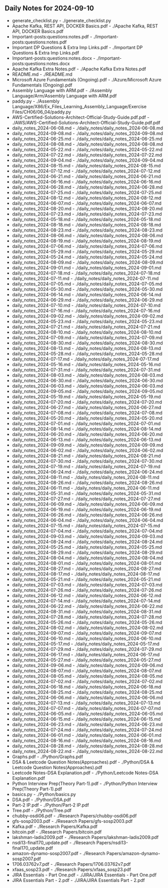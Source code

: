 ## Daily Notes for 2024-09-10

- generate_checklist.py - ./generate_checklist.py
- Apache Kafka, REST API, DOCKER Basics.pdf - ./Apache Kafka, REST API, DOCKER Basics.pdf
- Important-posts:questions:notes.pdf - ./Important-posts:questions:notes.pdf
- Important DP Questions & Extra Imp Links.pdf - ./Important DP Questions & Extra Imp Links.pdf
- Important-posts:questions:notes.docx - ./Important-posts:questions:notes.docx
- Apache Kafka Extra Notes.pdf - ./Apache Kafka Extra Notes.pdf
- README.md - ./README.md
- Microsoft Azure Fundamentals (Ongoing).pdf - ./Azure/Microsoft Azure Fundamentals (Ongoing).pdf
- Assembly Language with ARM.pdf - ./Assembly Language/Arm/Assembly Language with ARM.pdf
- paddy.py - ./Assembly Language/X86/Ex_Files_Learning_Assembly_Language/Exercise Files/CH06/06_04/paddy.py
- AWS-Certified-Solutions-Architect-Official-Study-Guide.pdf.pdf - ./AWS/AWS-Certified-Solutions-Architect-Official-Study-Guide.pdf.pdf
- daily_notes_2024-06-08.md - ./daily_notes/daily_notes_2024-06-08.md
- daily_notes_2024-09-08.md - ./daily_notes/daily_notes_2024-09-08.md
- daily_notes_2024-06-25.md - ./daily_notes/daily_notes_2024-06-25.md
- daily_notes_2024-08-08.md - ./daily_notes/daily_notes_2024-08-08.md
- daily_notes_2024-05-22.md - ./daily_notes/daily_notes_2024-05-22.md
- daily_notes_2024-07-22.md - ./daily_notes/daily_notes_2024-07-22.md
- daily_notes_2024-09-04.md - ./daily_notes/daily_notes_2024-09-04.md
- daily_notes_2024-08-15.md - ./daily_notes/daily_notes_2024-08-15.md
- daily_notes_2024-07-12.md - ./daily_notes/daily_notes_2024-07-12.md
- daily_notes_2024-06-21.md - ./daily_notes/daily_notes_2024-06-21.md
- daily_notes_2024-06-16.md - ./daily_notes/daily_notes_2024-06-16.md
- daily_notes_2024-06-28.md - ./daily_notes/daily_notes_2024-06-28.md
- daily_notes_2024-07-25.md - ./daily_notes/daily_notes_2024-07-25.md
- daily_notes_2024-08-12.md - ./daily_notes/daily_notes_2024-08-12.md
- daily_notes_2024-06-07.md - ./daily_notes/daily_notes_2024-06-07.md
- daily_notes_2024-08-20.md - ./daily_notes/daily_notes_2024-08-20.md
- daily_notes_2024-07-23.md - ./daily_notes/daily_notes_2024-07-23.md
- daily_notes_2024-05-18.md - ./daily_notes/daily_notes_2024-05-18.md
- daily_notes_2024-08-18.md - ./daily_notes/daily_notes_2024-08-18.md
- daily_notes_2024-08-23.md - ./daily_notes/daily_notes_2024-08-23.md
- daily_notes_2024-08-06.md - ./daily_notes/daily_notes_2024-08-06.md
- daily_notes_2024-08-19.md - ./daily_notes/daily_notes_2024-08-19.md
- daily_notes_2024-07-06.md - ./daily_notes/daily_notes_2024-07-06.md
- daily_notes_2024-05-29.md - ./daily_notes/daily_notes_2024-05-29.md
- daily_notes_2024-05-24.md - ./daily_notes/daily_notes_2024-05-24.md
- daily_notes_2024-08-09.md - ./daily_notes/daily_notes_2024-08-09.md
- daily_notes_2024-09-01.md - ./daily_notes/daily_notes_2024-09-01.md
- daily_notes_2024-07-18.md - ./daily_notes/daily_notes_2024-07-18.md
- daily_notes_2024-07-11.md - ./daily_notes/daily_notes_2024-07-11.md
- daily_notes_2024-07-05.md - ./daily_notes/daily_notes_2024-07-05.md
- daily_notes_2024-05-30.md - ./daily_notes/daily_notes_2024-05-30.md
- daily_notes_2024-06-14.md - ./daily_notes/daily_notes_2024-06-14.md
- daily_notes_2024-06-29.md - ./daily_notes/daily_notes_2024-06-29.md
- daily_notes_2024-07-10.md - ./daily_notes/daily_notes_2024-07-10.md
- daily_notes_2024-07-16.md - ./daily_notes/daily_notes_2024-07-16.md
- daily_notes_2024-09-02.md - ./daily_notes/daily_notes_2024-09-02.md
- daily_notes_2024-05-23.md - ./daily_notes/daily_notes_2024-05-23.md
- daily_notes_2024-07-21.md - ./daily_notes/daily_notes_2024-07-21.md
- daily_notes_2024-08-10.md - ./daily_notes/daily_notes_2024-08-10.md
- daily_notes_2024-07-09.md - ./daily_notes/daily_notes_2024-07-09.md
- daily_notes_2024-08-30.md - ./daily_notes/daily_notes_2024-08-30.md
- daily_notes_2024-08-13.md - ./daily_notes/daily_notes_2024-08-13.md
- daily_notes_2024-05-28.md - ./daily_notes/daily_notes_2024-05-28.md
- daily_notes_2024-07-17.md - ./daily_notes/daily_notes_2024-07-17.md
- daily_notes_2024-05-16.md - ./daily_notes/daily_notes_2024-05-16.md
- daily_notes_2024-07-31.md - ./daily_notes/daily_notes_2024-07-31.md
- daily_notes_2024-08-03.md - ./daily_notes/daily_notes_2024-08-03.md
- daily_notes_2024-06-30.md - ./daily_notes/daily_notes_2024-06-30.md
- daily_notes_2024-06-03.md - ./daily_notes/daily_notes_2024-06-03.md
- daily_notes_2024-09-05.md - ./daily_notes/daily_notes_2024-09-05.md
- daily_notes_2024-05-19.md - ./daily_notes/daily_notes_2024-05-19.md
- daily_notes_2024-07-20.md - ./daily_notes/daily_notes_2024-07-20.md
- daily_notes_2024-06-27.md - ./daily_notes/daily_notes_2024-06-27.md
- daily_notes_2024-07-08.md - ./daily_notes/daily_notes_2024-07-08.md
- daily_notes_2024-05-20.md - ./daily_notes/daily_notes_2024-05-20.md
- daily_notes_2024-07-01.md - ./daily_notes/daily_notes_2024-07-01.md
- daily_notes_2024-08-14.md - ./daily_notes/daily_notes_2024-08-14.md
- daily_notes_2024-06-20.md - ./daily_notes/daily_notes_2024-06-20.md
- daily_notes_2024-06-13.md - ./daily_notes/daily_notes_2024-06-13.md
- daily_notes_2024-09-09.md - ./daily_notes/daily_notes_2024-09-09.md
- daily_notes_2024-06-02.md - ./daily_notes/daily_notes_2024-06-02.md
- daily_notes_2024-08-21.md - ./daily_notes/daily_notes_2024-08-21.md
- daily_notes_2024-07-30.md - ./daily_notes/daily_notes_2024-07-30.md
- daily_notes_2024-07-19.md - ./daily_notes/daily_notes_2024-07-19.md
- daily_notes_2024-06-24.md - ./daily_notes/daily_notes_2024-06-24.md
- daily_notes_2024-08-11.md - ./daily_notes/daily_notes_2024-08-11.md
- daily_notes_2024-08-26.md - ./daily_notes/daily_notes_2024-08-26.md
- daily_notes_2024-06-11.md - ./daily_notes/daily_notes_2024-06-11.md
- daily_notes_2024-05-31.md - ./daily_notes/daily_notes_2024-05-31.md
- daily_notes_2024-07-27.md - ./daily_notes/daily_notes_2024-07-27.md
- daily_notes_2024-06-09.md - ./daily_notes/daily_notes_2024-06-09.md
- daily_notes_2024-06-19.md - ./daily_notes/daily_notes_2024-06-19.md
- daily_notes_2024-06-26.md - ./daily_notes/daily_notes_2024-06-26.md
- daily_notes_2024-06-04.md - ./daily_notes/daily_notes_2024-06-04.md
- daily_notes_2024-07-15.md - ./daily_notes/daily_notes_2024-07-15.md
- daily_notes_2024-07-04.md - ./daily_notes/daily_notes_2024-07-04.md
- daily_notes_2024-09-03.md - ./daily_notes/daily_notes_2024-09-03.md
- daily_notes_2024-08-24.md - ./daily_notes/daily_notes_2024-08-24.md
- daily_notes_2024-05-25.md - ./daily_notes/daily_notes_2024-05-25.md
- daily_notes_2024-08-29.md - ./daily_notes/daily_notes_2024-08-29.md
- daily_notes_2024-08-04.md - ./daily_notes/daily_notes_2024-08-04.md
- daily_notes_2024-08-01.md - ./daily_notes/daily_notes_2024-08-01.md
- daily_notes_2024-08-27.md - ./daily_notes/daily_notes_2024-08-27.md
- daily_notes_2024-08-17.md - ./daily_notes/daily_notes_2024-08-17.md
- daily_notes_2024-05-21.md - ./daily_notes/daily_notes_2024-05-21.md
- daily_notes_2024-07-03.md - ./daily_notes/daily_notes_2024-07-03.md
- daily_notes_2024-07-26.md - ./daily_notes/daily_notes_2024-07-26.md
- daily_notes_2024-06-12.md - ./daily_notes/daily_notes_2024-06-12.md
- daily_notes_2024-07-14.md - ./daily_notes/daily_notes_2024-07-14.md
- daily_notes_2024-06-22.md - ./daily_notes/daily_notes_2024-06-22.md
- daily_notes_2024-08-31.md - ./daily_notes/daily_notes_2024-08-31.md
- daily_notes_2024-07-28.md - ./daily_notes/daily_notes_2024-07-28.md
- daily_notes_2024-05-26.md - ./daily_notes/daily_notes_2024-05-26.md
- daily_notes_2024-08-02.md - ./daily_notes/daily_notes_2024-08-02.md
- daily_notes_2024-09-07.md - ./daily_notes/daily_notes_2024-09-07.md
- daily_notes_2024-06-10.md - ./daily_notes/daily_notes_2024-06-10.md
- daily_notes_2024-05-17.md - ./daily_notes/daily_notes_2024-05-17.md
- daily_notes_2024-07-29.md - ./daily_notes/daily_notes_2024-07-29.md
- daily_notes_2024-06-17.md - ./daily_notes/daily_notes_2024-06-17.md
- daily_notes_2024-05-27.md - ./daily_notes/daily_notes_2024-05-27.md
- daily_notes_2024-09-06.md - ./daily_notes/daily_notes_2024-09-06.md
- daily_notes_2024-08-07.md - ./daily_notes/daily_notes_2024-08-07.md
- daily_notes_2024-08-05.md - ./daily_notes/daily_notes_2024-08-05.md
- daily_notes_2024-07-02.md - ./daily_notes/daily_notes_2024-07-02.md
- daily_notes_2024-06-18.md - ./daily_notes/daily_notes_2024-06-18.md
- daily_notes_2024-08-25.md - ./daily_notes/daily_notes_2024-08-25.md
- daily_notes_2024-06-06.md - ./daily_notes/daily_notes_2024-06-06.md
- daily_notes_2024-07-13.md - ./daily_notes/daily_notes_2024-07-13.md
- daily_notes_2024-07-07.md - ./daily_notes/daily_notes_2024-07-07.md
- daily_notes_2024-06-05.md - ./daily_notes/daily_notes_2024-06-05.md
- daily_notes_2024-06-15.md - ./daily_notes/daily_notes_2024-06-15.md
- daily_notes_2024-06-23.md - ./daily_notes/daily_notes_2024-06-23.md
- daily_notes_2024-07-24.md - ./daily_notes/daily_notes_2024-07-24.md
- daily_notes_2024-06-01.md - ./daily_notes/daily_notes_2024-06-01.md
- daily_notes_2024-08-16.md - ./daily_notes/daily_notes_2024-08-16.md
- daily_notes_2024-08-28.md - ./daily_notes/daily_notes_2024-08-28.md
- daily_notes_2024-08-22.md - ./daily_notes/daily_notes_2024-08-22.md
- Graphs.pdf - ./Python/Graphs.pdf
- DSA & Leetcode Question Notes(Approaches).pdf - ./Python/DSA & Leetcode Question Notes(Approaches).pdf
- Leetcode Notes-DSA Explanation.pdf - ./Python/Leetcode Notes-DSA Explanation.pdf
- Python Interview Prep(Theory Part-1).pdf - ./Python/Python Interview Prep(Theory Part-1).pdf
- basics.py - ./Python/basics.py
- DSA.pdf - ./Python/DSA.pdf
- Part-2 IP.pdf - ./Python/Part-2 IP.pdf
- Tree.pdf - ./Python/Tree.pdf
- chubby-osdi06.pdf - ./Research Papers/chubby-osdi06.pdf
- gfs-sosp2003.pdf - ./Research Papers/gfs-sosp2003.pdf
- Kafka.pdf - ./Research Papers/Kafka.pdf
- bitcoin.pdf - ./Research Papers/bitcoin.pdf
- lakshman-ladis2009.pdf - ./Research Papers/lakshman-ladis2009.pdf
- nsdi13-final170_update.pdf - ./Research Papers/nsdi13-final170_update.pdf
- amazon-dynamo-sosp2007.pdf - ./Research Papers/amazon-dynamo-sosp2007.pdf
- 1706.03762v7.pdf - ./Research Papers/1706.03762v7.pdf
- xfaas_sosp23.pdf - ./Research Papers/xfaas_sosp23.pdf
- JIRA Essentials - Part One.pdf - ./JIRA/JIRA Essentials - Part One.pdf
- JIRA Essentials Part - 2.pdf - ./JIRA/JIRA Essentials Part - 2.pdf

